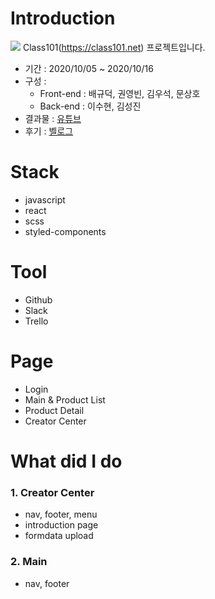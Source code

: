 # Introduction
![](https://media.vlpt.us/images/mandarinduk/post/1b06ea94-839f-4a73-aedd-3894adc40567/%EB%A9%94%EC%9D%B8%ED%8E%98%EC%9D%B4%EC%A7%80.gif)
Class101(https://class101.net) 프로젝트입니다.
* 기간 : 2020/10/05 ~ 2020/10/16
* 구성 : 
  * Front-end : 배규덕, 권영빈, 김우석, 문상호
  * Back-end  : 이수현, 김성진
* 결과물 : [유튜브](https://youtu.be/LDQO-ValXAw)
* 후기 : [벨로그](https://velog.io/@mandarinduk/%ED%81%B4%EB%9E%98%EC%8A%A4101-%ED%81%B4%EB%A1%A0-%ED%94%84%EB%A1%9C%EC%A0%9D%ED%8A%B8-%ED%9B%84%EA%B8%B0)

# Stack
* javascript
* react
* scss
* styled-components

# Tool
* Github
* Slack
* Trello

# Page
- Login
- Main & Product List
- Product Detail
- Creator Center

# What did I do
### 1. Creator Center
  * nav, footer, menu
  * introduction page
  * formdata upload

### 2. Main
  * nav, footer

